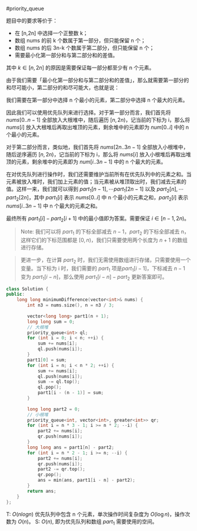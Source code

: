 #priority_queue

题目中的要求等价于：
- 在 [n,2n] 中选择一个正整数 k；
- 数组 nums 的前 k 个数属于第一部分，但只能保留 n 个；
- 数组 nums 的后 3n-k 个数属于第二部分，但只能保留 n 个；
- 需要最小化第一部分和与第二部分和的差值。

其中 $k \in [n,2n]$ 的原因是需要保证每一部分都至少有 n 个元素。

由于我们需要「最小化第一部分和与第二部分和的差值」，那么就需要第一部分的和尽可能小，第二部分的和尽可能大，也就是说：

我们需要在第一部分中选择 n 个最小的元素，第二部分中选择 n 个最大的元素。

因此我们可以使用优先队列来进行选择。对于第一部分而言，我们首先将 $\textit{nums}[0 .. n-1]$ 全部放入大根堆中，随后遍历 $[n, 2n)$，记当前的下标为 i，那么将 $\textit{nums}[i]$ 放入大根堆后再取出堆顶的元素，剩余堆中的元素即为 $\textit{num}[0 .. i]$ 中的 n 个最小的元素。

对于第二部分而言，类似地，我们首先将 $\textit{nums}[2n .. 3n-1]$ 全部放入小根堆中，随后逆序遍历 $[n, 2n)$，记当前的下标为 i，那么将 $\textit{nums}[i]$ 放入小根堆后再取出堆顶的元素，剩余堆中的元素即为 $\textit{num}[i .. 3n-1]$ 中的 n 个最大的元素。

在对优先队列进行操作时，我们还需要维护当前所有在优先队列中的元素之和。当元素被放入堆时，我们加上元素的值；当元素被从堆顶取出时，我们减去元素的值。这样一来，我们就可以得到 $\textit{part}_1[n-1], \cdots \textit{part}_1[2n-1]$ 以及 $\textit{part}_2[n], \cdots \textit{part}_2[2n]$，其中 $\textit{part}_1[i]$ 表示 $\textit{nums}[0..i]$ 中 n 个最小的元素之和，$\textit{part}_2[i]$ 表示 $\textit{nums}[i..3n-1]$ 中 n 个最大的元素之和。

最终所有 $\textit{part}_1[i] - \textit{part}_2[i+1]$ 中的最小值即为答案。需要保证 $i \in [n-1, 2n)$。

> Note: 我们可以将 $\textit{part}_1$ 的下标全部减去 $n-1$，$\textit{part}_2$ 的下标全部减去 n，这样它们的下标范围都是 $[0, n)$，我们只需要使用两个长度为 $n+1$ 的数组进行存储。

> 更进一步，在计算 $\textit{part}_2$ 时，我们无需使用数组进行存储，只需要使用一个变量。当下标为 i 时，我们需要的 $\textit{part}_1$ 项是$\textit{part}_1[i-1]$，下标减去 $n-1$ 变为 $\textit{part}_1[i-n]$，那么使用 $\textit{part}_1[i-n] - \textit{part}_2$ 更新答案即可。

```cpp
class Solution {
public:
    long long minimumDifference(vector<int>& nums) {
        int n3 = nums.size(), n = n3 / 3;
        
        vector<long long> part1(n + 1);
        long long sum = 0;
        // 大根堆
        priority_queue<int> ql;
        for (int i = 0; i < n; ++i) {
            sum += nums[i];
            ql.push(nums[i]);
        }
        part1[0] = sum;
        for (int i = n; i < n * 2; ++i) {
            sum += nums[i];
            ql.push(nums[i]);
            sum -= ql.top();
            ql.pop();
            part1[i - (n - 1)] = sum;
        }
        
        long long part2 = 0;
        // 小根堆
        priority_queue<int, vector<int>, greater<int>> qr;
        for (int i = n * 3 - 1; i >= n * 2; --i) {
            part2 += nums[i];
            qr.push(nums[i]);
        }
        long long ans = part1[n] - part2;
        for (int i = n * 2 - 1; i >= n; --i) {
            part2 += nums[i];
            qr.push(nums[i]);
            part2 -= qr.top();
            qr.pop();
            ans = min(ans, part1[i - n] - part2);
        }
        return ans;
    }
};


```

T: $O(nlogn)$ 优先队列中包含 n 个元素，单次操作时间复杂度为 $O(\log n)$，操作次数为 $O(n)$。
S: $O(n)$, 即为优先队列和数组 $\textit{part}_1$ 需要使用的空间。